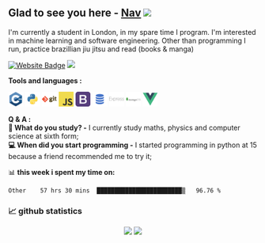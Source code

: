## Glad to see you here - <a href = "https://naveedkhan.tech">Nav</a> <img src = "https://media.giphy.com/media/gM5qFksULw54NMWyry/giphy.gif" height = "50">
I'm currently a student in London, in my spare time I program. I'm interested in machine learning and software engineering. Other than programming I run, practice brazillian jiu jitsu and read (books & manga)

[![Website Badge](https://img.shields.io/badge/Website-3b5998?style=flat-square&logo=google-chrome&logoColor=white)](https://naveedkhan.tech)
![](https://visitor-badge.glitch.me/badge?page_id=navkuun.navkuun) <br>

**Tools and languages :**

<code><img height="30" src="https://raw.githubusercontent.com/github/explore/80688e429a7d4ef2fca1e82350fe8e3517d3494d/topics/cpp/cpp.png"></code>
<code><img height="30" src="https://raw.githubusercontent.com/github/explore/80688e429a7d4ef2fca1e82350fe8e3517d3494d/topics/python/python.png"></code>
<code><img height="30" src="https://raw.githubusercontent.com/github/explore/80688e429a7d4ef2fca1e82350fe8e3517d3494d/topics/git/git.png"></code>
<code><img height="30" src="https://raw.githubusercontent.com/github/explore/80688e429a7d4ef2fca1e82350fe8e3517d3494d/topics/javascript/javascript.png"></code>
<code><img height="30" src="https://raw.githubusercontent.com/github/explore/80688e429a7d4ef2fca1e82350fe8e3517d3494d/topics/bootstrap/bootstrap.png"></code>
<code><img height="30" src="https://raw.githubusercontent.com/github/explore/80688e429a7d4ef2fca1e82350fe8e3517d3494d/topics/sql/sql.png"></code>
<code><img height="30" src="https://raw.githubusercontent.com/github/explore/80688e429a7d4ef2fca1e82350fe8e3517d3494d/topics/express/express.png"></code>
<code><img height="30" src="https://raw.githubusercontent.com/github/explore/80688e429a7d4ef2fca1e82350fe8e3517d3494d/topics/mongodb/mongodb.png"></code>
<code><img height="30" src="https://raw.githubusercontent.com/github/explore/80688e429a7d4ef2fca1e82350fe8e3517d3494d/topics/vue/vue.png"></code>

**Q & A :**<br>
**📙 What do you study? -** I currently study maths, physics and computer science at sixth form;<br>
**💻 When did you start programming -** I started programming in python at 15 because a friend recommended me to try it;<br>


📊 **this week i spent my time on:**
<!--START_SECTION:waka-->

```text
Other    57 hrs 30 mins  ████████████████████████▒   96.76 %
```

<!--END_SECTION:waka-->

### 📈 github statistics
<p align = "center" >
  <img   height="180em" src="https://github-readme-stats.vercel.app/api?username=navkuun&show_icons=true&theme=gotham&hide_border=true&&count_private=true&include_all_commits=true" />
  <img height="180em" src="https://github-readme-stats.vercel.app/api/top-langs/?username=navkuun&theme=gotham&exclude_repo=KNN-Image-Classification&show_icons=true&hide_border=true&layout=compact&langs_count=8"/>
</p>
